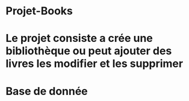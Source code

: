 # Projet-Books
# Le projet consiste a crée une bibliothèque ou peut ajouter des livres les modifier et les supprimer 
# Base de donnée